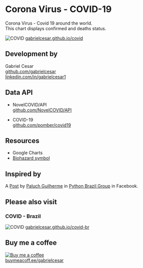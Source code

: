 # Corona Virus - COVID-19 

Corona Virus - Covid 19 around the world.  
This chart displays confirmed and deaths status.

![COVID](https://raw.githubusercontent.com/gabrielcesar/covid/master/images/covid.png)
[gabrielcesar.github.io/covid](https://gabrielcesar.github.io/covid/)

## Development by
Gabriel Cesar  
[github.com/gabrielcesar](https://github.com/gabrielcesar)  
[linkedin.com/in/gabrielcesar1](https://www.linkedin.com/in/gabrielcesar1/)  

## Data API

* NovelCOVID/API  
[github.com/NovelCOVID/API](https://github.com/NovelCOVID/API)

* COVID-19     
[github.com/pomber/covid19](https://github.com/pomber/covid19)

## Resources
* Google Charts
* [Biohazard symbol](https://en.wikipedia.org/wiki/Biological_hazard#/media/File:Biohazard_symbol_(black_and_yellow).png)

## Inspired by
A [Post](https://www.facebook.com/groups/pythonbr/permalink/1155345034797234/) by [Paluch Guilherme](https://github.com/gorpo) in [Python Brazil Group](https://www.facebook.com/groups/pythonbr/) in Facebook.

## Please also visit
### COVID - Brazil
![COVID](https://raw.githubusercontent.com/gabrielcesar/covid-br/master/images/covid.png)
[gabrielcesar.github.io/covid-br](https://gabrielcesar.github.io/covid-br/)

## Buy me a coffee
[![Buy me a coffee](https://cdn.buymeacoffee.com/buttons/bmc-new-btn-logo.svg)](https://www.buymeacoffee.com/gabrielcesar)  
[buymeacoff.ee/gabrielcesar](https://www.buymeacoffee.com/gabrielcesar)
